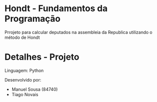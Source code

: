 # Hondt - Fundamentos da Programação

Prrojeto para calcular deputados na assembleia da Republica utilizando o método de Hondt

# Detalhes - Projeto

Linguagem: Python

Desenvolvido por:
- Manuel Sousa (84740)
- Tiago Novais

